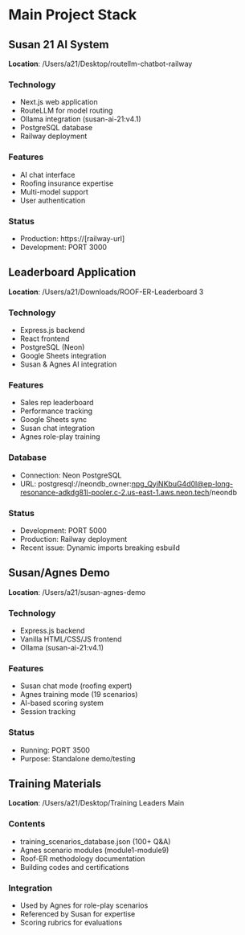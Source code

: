 # Main Project Stack

## Susan 21 AI System
**Location**: /Users/a21/Desktop/routellm-chatbot-railway

### Technology
- Next.js web application
- RouteLLM for model routing
- Ollama integration (susan-ai-21:v4.1)
- PostgreSQL database
- Railway deployment

### Features
- AI chat interface
- Roofing insurance expertise
- Multi-model support
- User authentication

### Status
- Production: https://[railway-url]
- Development: PORT 3000

## Leaderboard Application
**Location**: /Users/a21/Downloads/ROOF-ER-Leaderboard 3

### Technology
- Express.js backend
- React frontend
- PostgreSQL (Neon)
- Google Sheets integration
- Susan & Agnes AI integration

### Features
- Sales rep leaderboard
- Performance tracking
- Google Sheets sync
- Susan chat integration
- Agnes role-play training

### Database
- Connection: Neon PostgreSQL
- URL: postgresql://neondb_owner:npg_QyiNKbuG4d0l@ep-long-resonance-adkdg81l-pooler.c-2.us-east-1.aws.neon.tech/neondb

### Status
- Development: PORT 5000
- Production: Railway deployment
- Recent issue: Dynamic imports breaking esbuild

## Susan/Agnes Demo
**Location**: /Users/a21/susan-agnes-demo

### Technology
- Express.js backend
- Vanilla HTML/CSS/JS frontend
- Ollama (susan-ai-21:v4.1)

### Features
- Susan chat mode (roofing expert)
- Agnes training mode (19 scenarios)
- AI-based scoring system
- Session tracking

### Status
- Running: PORT 3500
- Purpose: Standalone demo/testing

## Training Materials
**Location**: /Users/a21/Desktop/Training Leaders Main

### Contents
- training_scenarios_database.json (100+ Q&A)
- Agnes scenario modules (module1-module9)
- Roof-ER methodology documentation
- Building codes and certifications

### Integration
- Used by Agnes for role-play scenarios
- Referenced by Susan for expertise
- Scoring rubrics for evaluations

